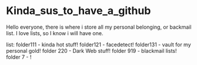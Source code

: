# Kinda_sus_to_have_a_github

Hello everyone, there is where i store all my personal belonging, or backmail list. 
I love lists, so I know i will have one.

list:
folder111 - kinda hot stuff!
folder121 - facedetect!
folder131 - vault for my personal gold!
folder 220 - Dark Web stuff!
folder 919 - blackmail lists!
folder 7 - !
